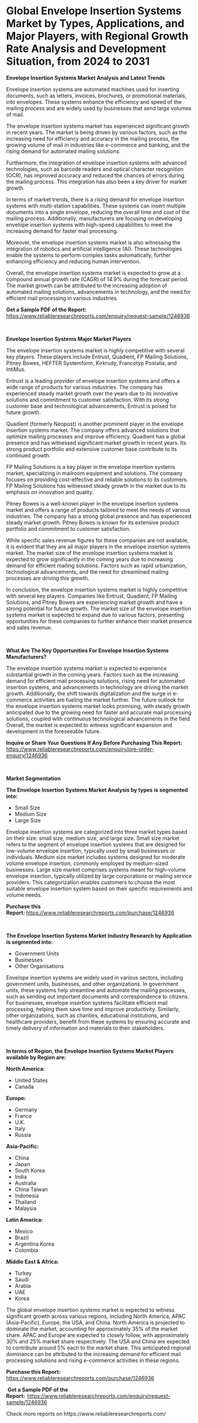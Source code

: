 <p><h1>Global Envelope Insertion Systems Market by Types, Applications, and Major Players, with Regional Growth Rate Analysis and Development Situation, from 2024 to 2031</h1></p><p><strong>Envelope Insertion Systems Market Analysis and Latest Trends</strong></p>
<p><p>Envelope insertion systems are automated machines used for inserting documents, such as letters, invoices, brochures, or promotional materials, into envelopes. These systems enhance the efficiency and speed of the mailing process and are widely used by businesses that send large volumes of mail.</p><p>The envelope insertion systems market has experienced significant growth in recent years. The market is being driven by various factors, such as the increasing need for efficiency and accuracy in the mailing process, the growing volume of mail in industries like e-commerce and banking, and the rising demand for automated mailing solutions.</p><p>Furthermore, the integration of envelope insertion systems with advanced technologies, such as barcode readers and optical character recognition (OCR), has improved accuracy and reduced the chances of errors during the mailing process. This integration has also been a key driver for market growth.</p><p>In terms of market trends, there is a rising demand for envelope insertion systems with multi-station capabilities. These systems can insert multiple documents into a single envelope, reducing the overall time and cost of the mailing process. Additionally, manufacturers are focusing on developing envelope insertion systems with high-speed capabilities to meet the increasing demand for faster mail processing.</p><p>Moreover, the envelope insertion systems market is also witnessing the integration of robotics and artificial intelligence (AI). These technologies enable the systems to perform complex tasks automatically, further enhancing efficiency and reducing human intervention.</p><p>Overall, the envelope insertion systems market is expected to grow at a compound annual growth rate (CAGR) of 14.9% during the forecast period. The market growth can be attributed to the increasing adoption of automated mailing solutions, advancements in technology, and the need for efficient mail processing in various industries.</p></p>
<p><strong>Get a Sample PDF of the Report:&nbsp;</strong> <a href="https://www.reliableresearchreports.com/enquiry/request-sample/1246936">https://www.reliableresearchreports.com/enquiry/request-sample/1246936</a></p>
<p>&nbsp;</p>
<p><strong>Envelope Insertion Systems Major Market Players</strong></p>
<p><p>The envelope insertion systems market is highly competitive with several key players. These players include Entrust, Quadient, FP Mailing Solutions, Pitney Bowes, HEFTER Systemform, Kirkrudy, Francotyp Postalia, and IntiMus.</p><p>Entrust is a leading provider of envelope insertion systems and offers a wide range of products for various industries. The company has experienced steady market growth over the years due to its innovative solutions and commitment to customer satisfaction. With its strong customer base and technological advancements, Entrust is poised for future growth.</p><p>Quadient (formerly Neopost) is another prominent player in the envelope insertion systems market. The company offers advanced solutions that optimize mailing processes and improve efficiency. Quadient has a global presence and has witnessed significant market growth in recent years. Its strong product portfolio and extensive customer base contribute to its continued growth.</p><p>FP Mailing Solutions is a key player in the envelope insertion systems market, specializing in mailroom equipment and solutions. The company focuses on providing cost-effective and reliable solutions to its customers. FP Mailing Solutions has witnessed steady growth in the market due to its emphasis on innovation and quality.</p><p>Pitney Bowes is a well-known player in the envelope insertion systems market and offers a range of products tailored to meet the needs of various industries. The company has a strong global presence and has experienced steady market growth. Pitney Bowes is known for its extensive product portfolio and commitment to customer satisfaction.</p><p>While specific sales revenue figures for these companies are not available, it is evident that they are all major players in the envelope insertion systems market. The market size of the envelope insertion systems market is expected to grow significantly in the coming years due to increasing demand for efficient mailing solutions. Factors such as rapid urbanization, technological advancements, and the need for streamlined mailing processes are driving this growth.</p><p>In conclusion, the envelope insertion systems market is highly competitive with several key players. Companies like Entrust, Quadient, FP Mailing Solutions, and Pitney Bowes are experiencing market growth and have a strong potential for future growth. The market size of the envelope insertion systems market is expected to expand due to various factors, presenting opportunities for these companies to further enhance their market presence and sales revenue.</p></p>
<p>&nbsp;</p>
<p><strong>What Are The Key Opportunities For Envelope Insertion Systems Manufacturers?</strong></p>
<p><p>The envelope insertion systems market is expected to experience substantial growth in the coming years. Factors such as the increasing demand for efficient mail processing solutions, rising need for automated insertion systems, and advancements in technology are driving the market growth. Additionally, the shift towards digitalization and the surge in e-commerce activities are fueling the market further. The future outlook for the envelope insertion systems market looks promising, with steady growth anticipated due to the growing need for faster and accurate mail processing solutions, coupled with continuous technological advancements in the field. Overall, the market is expected to witness significant expansion and development in the foreseeable future.</p></p>
<p><strong>Inquire or Share Your Questions If Any Before Purchasing This Report:</strong> <a href="https://www.reliableresearchreports.com/enquiry/pre-order-enquiry/1246936">https://www.reliableresearchreports.com/enquiry/pre-order-enquiry/1246936</a></p>
<p>&nbsp;</p>
<p><strong>Market Segmentation</strong></p>
<p><strong>The Envelope Insertion Systems Market Analysis by types is segmented into:</strong></p>
<p><ul><li>Small Size</li><li>Medium Size</li><li>Large Size</li></ul></p>
<p><p>Envelope insertion systems are categorized into three market types based on their size: small size, medium size, and large size. Small size market refers to the segment of envelope insertion systems that are designed for low-volume envelope insertion, typically used by small businesses or individuals. Medium size market includes systems designed for moderate volume envelope insertion, commonly employed by medium-sized businesses. Large size market comprises systems meant for high-volume envelope insertion, typically utilized by large corporations or mailing service providers. This categorization enables customers to choose the most suitable envelope insertion system based on their specific requirements and volume needs.</p></p>
<p><strong>Purchase this Report:&nbsp;</strong><a href="https://www.reliableresearchreports.com/purchase/1246936">https://www.reliableresearchreports.com/purchase/1246936</a></p>
<p>&nbsp;</p>
<p><strong>The Envelope Insertion Systems Market Industry Research by Application is segmented into:</strong></p>
<p><ul><li>Government Units</li><li>Businesses</li><li>Other Organisations</li></ul></p>
<p><p>Envelope insertion systems are widely used in various sectors, including government units, businesses, and other organizations. In government units, these systems help streamline and automate the mailing processes, such as sending out important documents and correspondence to citizens. For businesses, envelope insertion systems facilitate efficient mail processing, helping them save time and improve productivity. Similarly, other organizations, such as charities, educational institutions, and healthcare providers, benefit from these systems by ensuring accurate and timely delivery of information and materials to their stakeholders.</p></p>
<p>&nbsp;</p>
<p><strong>In terms of Region, the Envelope Insertion Systems Market Players available by Region are:</strong></p>
<p>
    <p> <strong> North America: </strong>
        <ul>
            <li>United States</li>
            <li>Canada</li>
        </ul>
        </p> 
    <p> <strong> Europe: </strong>
        <ul>
            <li>Germany</li>
            <li>France</li>
            <li>U.K.</li>
            <li>Italy</li>
            <li>Russia</li>
        </ul>
        </p> 
    <p> <strong> Asia-Pacific: </strong>
        <ul>
            <li>China</li>
            <li>Japan</li>
            <li>South Korea</li>
            <li>India</li>
            <li>Australia</li>
            <li>China Taiwan</li>
            <li>Indonesia</li>
            <li>Thailand</li>
            <li>Malaysia</li>
        </ul>
        </p> 
    <p> <strong> Latin America: </strong>
        <ul>
            <li>Mexico</li>
            <li>Brazil</li>
            <li>Argentina Korea</li>
            <li>Colombia</li>
        </ul>
        </p> 
    <p> <strong> Middle East & Africa: </strong>
        <ul>
            <li>Turkey</li>
            <li>Saudi</li>
            <li>Arabia</li>
            <li>UAE</li>
            <li>Korea</li>
        </ul>
    </p>
    </p>
<p><p>The global envelope insertion systems market is expected to witness significant growth across various regions, including North America, APAC (Asia-Pacific), Europe, the USA, and China. North America is projected to dominate the market, accounting for approximately 35% of the market share. APAC and Europe are expected to closely follow, with approximately 30% and 25% market share respectively. The USA and China are expected to contribute around 5% each to the market share. This anticipated regional dominance can be attributed to the increasing demand for efficient mail processing solutions and rising e-commerce activities in these regions.</p></p>
<p><strong>Purchase this Report: </strong><a href="https://www.reliableresearchreports.com/purchase/1246936">https://www.reliableresearchreports.com/purchase/1246936</a></p>
<p>&nbsp;<strong>Get a Sample PDF of the Report:&nbsp;&nbsp;</strong><a href="https://www.reliableresearchreports.com/enquiry/request-sample/1246936">https://www.reliableresearchreports.com/enquiry/request-sample/1246936</a></p>
<p><strong></strong></p>
<p>Check more reports on https://www.reliableresearchreports.com/</p>